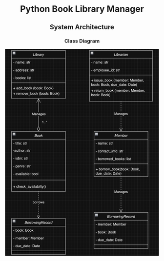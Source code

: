 <h1 align="center"> Python Book Library Manager </h1>

<h2 align="center"> System Architecture</h2>
<div align="center">
<h3 align="center"> Class Diagram </h3>
<img src='https://github.com/GwinzTV/SoftwareDesign/blob/main/Library_manager/src/LibraryClassDiagram.png?raw=true' border='0' alt='Class diagrams on GwinzTV Github' />
</div>
